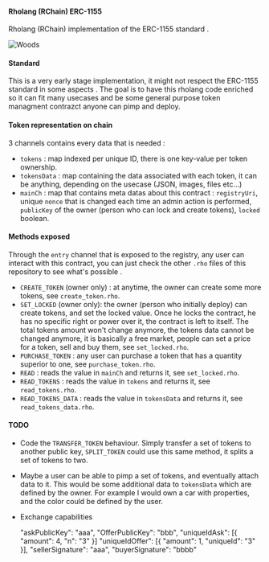 #### Rholang (RChain) ERC-1155

Rholang (RChain) implementation of the ERC-1155 standard .

![Woods](https://images.pexels.com/photos/640809/pexels-photo-640809.jpeg?auto=compress&cs=tinysrgb&dpr=2&h=750&w=300)

#### Standard

This is a very early stage implementation, it might not respect the ERC-1155 standard in some aspects . The goal is to have this rholang code enriched so it can fit many usecases and be some general purpose token managment contrazct anyone can pimp and deploy.

#### Token representation on chain

3 channels contains every data that is needed :

- `tokens` : map indexed per unique ID, there is one key-value per token ownership.
- `tokensData` : map containing the data associated with each token, it can be anything, depending on the usecase (JSON, images, files etc...)
- `mainCh` : map that contains meta datas about this contract : `registryUri`, unique `nonce` that is changed each time an admin action is performed, `publicKey` of the owner (person who can lock and create tokens), `locked` boolean.

#### Methods exposed

Through the `entry` channel that is exposed to the registry, any user can interact with this contract, you can just check the other `.rho` files of this repository to see what's possible .

- `CREATE_TOKEN` (owner only) : at anytime, the owner can create some more tokens, see `create_token.rho`.
- `SET_LOCKED` (owner only): the owner (person who initially deploy) can create tokens, and set the locked value. Once he locks the contract, he has no specific right or power over it, the contract is left to itself. The total tokens amount won't change anymore, the tokens data cannot be changed anymore, it is basically a free market, people can set a price for a token, sell and buy them, see `set_locked.rho`.
- `PURCHASE_TOKEN` : any user can purchase a token that has a quantity superior to one, see `purchase_token.rho`.
- `READ` : reads the value in `mainCh` and returns it, see `set_locked.rho`.
- `READ_TOKENS` : reads the value in `tokens` and returns it, see `read_tokens.rho`.
- `READ_TOKENS_DATA` : reads the value in `tokensData` and returns it, see `read_tokens_data.rho`.

#### TODO

- Code the `TRANSFER_TOKEN` behaviour. Simply transfer a set of tokens to another public key, `SPLIT_TOKEN` could use this same method, it splits a set of tokens to two.
- Maybe a user can be able to pimp a set of tokens, and eventually attach data to it. This would be some additional data to `tokensData` which are defined by the owner. For example I would own a car with properties, and the color could be defined by the user.
- Exchange capabilities

  "askPublicKey": "aaa",
  "OfferPublicKey": "bbb",
  "uniqueIdAsk": [{ "amount": 4, "n": "3" }]
  "uniqueIdOffer": [{ "amount": 1, "uniqueId": "3" }],
  "sellerSignature": "aaa",
  "buyerSignature": "bbbb"
